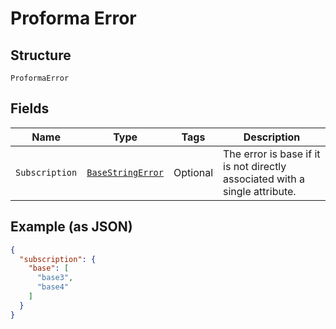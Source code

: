 
# Proforma Error

## Structure

`ProformaError`

## Fields

| Name | Type | Tags | Description |
|  --- | --- | --- | --- |
| `Subscription` | [`BaseStringError`](../../doc/models/base-string-error.md) | Optional | The error is base if it is not directly associated with a single attribute. |

## Example (as JSON)

```json
{
  "subscription": {
    "base": [
      "base3",
      "base4"
    ]
  }
}
```


